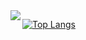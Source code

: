 <a href="https://github.com/anuraghazra/github-readme-stats">
 <img align="left" src="https://github-readme-stats.vercel.app/api?username=misaki-kawaguchi&count_private=true&theme=tokyonight" />
  
  [![Top Langs](https://github-readme-stats.vercel.app/api/top-langs/?username=misaki-kawaguchi&layout=compact&theme=tokyonight)](https://github.com/anuraghazra/github-readme-stats)
</a>
